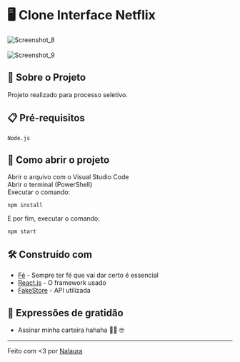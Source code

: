 # 🖥️ Clone Interface Netflix

![Screenshot_8](https://user-images.githubusercontent.com/80932554/153282528-998c03cf-52a6-4ce3-8d3c-a19ba12b8c9d.jpg) <br/> <br/>
![Screenshot_9](https://user-images.githubusercontent.com/80932554/153282587-fdbe373f-8dc8-4f78-8e14-d28270580c8c.jpg)
## 🚀 Sobre o Projeto

Projeto realizado para processo seletivo. 

## 📋 Pré-requisitos

```
Node.js
```

## 🔧 Como abrir o projeto

Abrir o arquivo com o Visual Studio Code  <br/>
Abrir o terminal (PowerShell) <br/>
Executar o comando:
```
npm install
```

E por fim, executar o comando: 

```
npm start
```

## 🛠️ Construído com

* [Fé](https://www.youtube.com/watch?v=xV7ZzeBR3oc) - Sempre ter fé que vai dar certo é essencial
* [React.js](https://pt-br.reactjs.org/) - O framework usado
* [FakeStore](https://fakestoreapi.com/) - API utilizada


## 🎁 Expressões de gratidão

* Assinar minha carteira hahaha 👩‍💻 🤓

---
Feito com <3 por [Nalaura](https://www.linkedin.com/in/analauraoliveiraferreira/)
